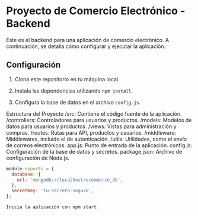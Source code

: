 # Proyecto de Comercio Electrónico - Backend

Este es el backend para una aplicación de comercio electrónico. A continuación, se detalla cómo configurar y ejecutar la aplicación.

## Configuración

1. Clona este repositorio en tu máquina local.

2. Instala las dependencias utilizando `npm install`.

3. Configura la base de datos en el archivo `config.js`.


Estructura del Proyecto
/src: Contiene el código fuente de la aplicación.
/controllers: Controladores para usuarios y productos.
/models: Modelos de datos para usuarios y productos.
/views: Vistas para administración y compras.
/routes: Rutas para API, productos y usuarios.
/middleware: Middlewares, incluido el de autenticación.
/utils: Utilidades, como el envío de correos electrónicos.
app.js: Punto de entrada de la aplicación.
config.js: Configuración de la base de datos y secretos.
package.json: Archivo de configuración de Node.js.


```javascript
module.exports = {
  database: {
    url: 'mongodb://localhost/ecommerce_db',
  },
  secretKey: 'tu-secreto-seguro',
};

Inicia la aplicación con npm start.






